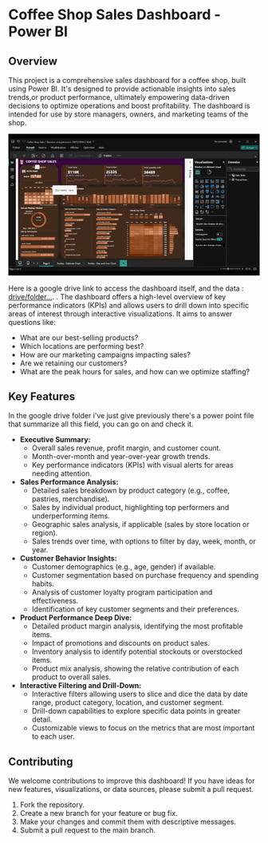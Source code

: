 # Coffee Shop Sales Dashboard - Power BI

## Overview

This project is a comprehensive sales dashboard for a coffee shop, built using Power BI. It's designed to provide actionable insights into sales trends,or product performance, ultimately empowering data-driven decisions to optimize operations and boost profitability.  The dashboard is intended for use by store managers, owners, and marketing teams of the shop.

![dashboard preview](./pictures/dashboard.gif)

Here is a google drive link to access the dashboard itself, and the data : [drive/folder...](https://drive.google.com/drive/folders/1nTyEOqkOe5N3FmEjhlSLkFSyxS9ELOn2?usp=sharing). .
The dashboard offers a high-level overview of key performance indicators (KPIs) and allows users to drill down into specific areas of interest through interactive visualizations. It aims to answer questions like:

*   What are our best-selling products?
*   Which locations are performing best?
*   How are our marketing campaigns impacting sales?
*   Are we retaining our customers?
*   What are the peak hours for sales, and how can we optimize staffing?

## Key Features

In the google drive folder i've just give previously there's a power point file that summarize all this field, you can go on and check it.

*   **Executive Summary:**
    *   Overall sales revenue, profit margin, and customer count.
    *   Month-over-month and year-over-year growth trends.
    *   Key performance indicators (KPIs) with visual alerts for areas needing attention.
*   **Sales Performance Analysis:**
    *   Detailed sales breakdown by product category (e.g., coffee, pastries, merchandise).
    *   Sales by individual product, highlighting top performers and underperforming items.
    *   Geographic sales analysis, if applicable (sales by store location or region).
    *   Sales trends over time, with options to filter by day, week, month, or year.
*   **Customer Behavior Insights:**
    *   Customer demographics (e.g., age, gender) if available.
    *   Customer segmentation based on purchase frequency and spending habits.
    *   Analysis of customer loyalty program participation and effectiveness.
    *   Identification of key customer segments and their preferences.
*   **Product Performance Deep Dive:**
    *   Detailed product margin analysis, identifying the most profitable items.
    *   Impact of promotions and discounts on product sales.
    *   Inventory analysis to identify potential stockouts or overstocked items.
    *   Product mix analysis, showing the relative contribution of each product to overall sales.
*   **Interactive Filtering and Drill-Down:**
    *   Interactive filters allowing users to slice and dice the data by date range, product category, location, and customer segment.
    *   Drill-down capabilities to explore specific data points in greater detail.
    *   Customizable views to focus on the metrics that are most important to each user.

## Contributing

We welcome contributions to improve this dashboard! If you have ideas for new features, visualizations, or data sources, please submit a pull request.

1.  Fork the repository.
2.  Create a new branch for your feature or bug fix.
3.  Make your changes and commit them with descriptive messages.
4.  Submit a pull request to the main branch.
